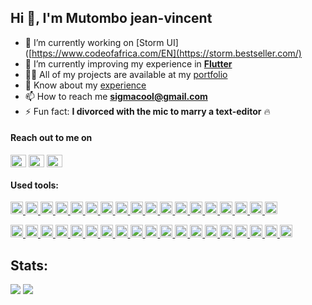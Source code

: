 ## Hi 👋, I'm Mutombo jean-vincent

- 🔭 I’m currently working on [Storm UI]([https://www.codeofafrica.com/EN](https://storm.bestseller.com/)
- 🌱 I’m currently improving my experience in [**Flutter**](https://flutter.dev/)
- 👨‍💻 All of my projects are available at my [portfolio](https://coolbeatz71.github.io/meet/#/)
- 📄 Know about my [experience](https://docs.google.com/presentation/d/15sNQrBbKHHPSCdofciya0XGESFcn3ONBk8V1qfaWB0o)
- 📫 How to reach me **sigmacool@gmail.com**
- ⚡ Fun fact: **I divorced with the mic to marry a text-editor** 🔥

#### Reach out to me on

<p align="left">
<a href="https://gitlab.com/coolbeatz71" target="blank"><img align="center" src="https://cdn.worldvectorlogo.com/logos/gitlab.svg" alt="coolbeatz71" height="20" width="25" /></a>
<a href="https://linkedin.com/in/glody-mutombo" target="blank"><img align="center" src="https://cdn.worldvectorlogo.com/logos/linkedin-icon-2.svg" alt="glody-mutombo-riy" height="20" width="25" /></a>
<a href="https://stackoverflow.com/users/8124496/coolbeatz71" target="blank"><img align="center"  src="https://cdn.worldvectorlogo.com/logos/stack-overflow.svg" alt="coolbeatz71" height="20" width="25" /></a>

#### Used tools:

<p align="left">
<p align="left">
<a href="https://reactjs.org/" target="_blank"> <img src="https://cdn.worldvectorlogo.com/logos/react-1.svg" alt="react" width="20" height="20"/> </a> <a href="https://angular.io" target="_blank"> <img src="https://cdn.worldvectorlogo.com/logos/angular-icon.svg" alt="angularjs" width="20" height="20"/> </a> <a href="https://getbootstrap.com" target="_blank"> <img src="https://cdn.worldvectorlogo.com/logos/bootstrap-4.svg" alt="bootstrap" width="20" height="20"/> </a> <a href="https://circleci.com" target="_blank"> <img src="https://www.vectorlogo.zone/logos/circleci/circleci-icon.svg" alt="circleci" width="20" height="20"/> </a> <a href="https://www.w3schools.com/css/" target="_blank"> <img src="https://cdn.worldvectorlogo.com/logos/css-3.svg" alt="css3" width="20" height="20"/> </a> <a href="https://dart.dev" target="_blank"> <img src="https://www.vectorlogo.zone/logos/dartlang/dartlang-icon.svg" alt="dart" width="20" height="20"/> </a> <a href="https://expressjs.com" target="_blank"> <img src="https://cdn.worldvectorlogo.com/logos/express-109.svg" alt="express" width="20" height="20"/> </a> <a href="https://firebase.google.com/" target="_blank"> <img src="https://www.vectorlogo.zone/logos/firebase/firebase-icon.svg" alt="firebase" width="20" height="20"/> </a> <a href="https://flutter.dev" target="_blank"> <img src="https://www.vectorlogo.zone/logos/flutterio/flutterio-icon.svg" alt="flutter" width="20" height="20"/> </a> <a href="https://www.gatsbyjs.com/" target="_blank"> <img src="https://www.vectorlogo.zone/logos/gatsbyjs/gatsbyjs-icon.svg" alt="gatsby" width="20" height="20"/> </a> <a href="https://git-scm.com/" target="_blank"> <img src="https://www.vectorlogo.zone/logos/git-scm/git-scm-icon.svg" alt="git" width="20" height="20"/> </a> <a href="https://heroku.com" target="_blank"> <img src="https://www.vectorlogo.zone/logos/heroku/heroku-icon.svg" alt="heroku" width="20" height="20"/> </a> <a href="https://www.w3.org/html/" target="_blank"> <img src="https://cdn.worldvectorlogo.com/logos/html-1.svg" alt="html5" width="20" height="20"/> </a> <a href="https://ionicframework.com" target="_blank"> <img src="https://upload.wikimedia.org/wikipedia/commons/d/d1/Ionic_Logo.svg" alt="ionic" width="20" height="20"/> </a> <a href="https://jasmine.github.io/" target="_blank"> <img src="https://www.vectorlogo.zone/logos/jasmine/jasmine-icon.svg" alt="jasmine" width="20" height="20"/> </a> <a href="https://developer.mozilla.org/en-US/docs/Web/JavaScript" target="_blank"> <img src="https://cdn.worldvectorlogo.com/logos/logo-javascript.svg" alt="javascript" width="20" height="20"/> </a> <a href="https://www.jenkins.io" target="_blank"> <img src="https://www.vectorlogo.zone/logos/jenkins/jenkins-icon.svg" alt="jenkins" width="20" height="20"/> </a> 
<a href="https://jestjs.io" target="_blank"> <img src="https://www.vectorlogo.zone/logos/jestjsio/jestjsio-icon.svg" alt="jest" width="20" height="20"/> </a>
</p>
<p align="left">
 <a href="https://karma-runner.github.io/latest/index.html" target="_blank"> <img src="https://raw.githubusercontent.com/detain/svg-logos/780f25886640cef088af994181646db2f6b1a3f8/svg/karma.svg" alt="karma" width="20" height="20"/> </a> <a href="https://lumen.laravel.com/" target="_blank"> <img src="https://cdn.worldvectorlogo.com/logos/laravel-1.svg" alt="laravel" width="20" height="20"/> </a> <a href="https://www.mongodb.com/" target="_blank"> <img src="https://cdn.worldvectorlogo.com/logos/lumen-1.svg" alt="mongodb" width="20" height="20"/> </a><a href="https://www.linux.org/" target="_blank"> <img src="https://cdn.worldvectorlogo.com/logos/linux-tux.svg" alt="linux" width="20" height="20"/> </a> <a href="https://mochajs.org" target="_blank"> <img src="https://www.vectorlogo.zone/logos/mochajs/mochajs-icon.svg" alt="mocha" width="20" height="20"/> </a> <a href="https://www.mongodb.com/" target="_blank"> <img src="https://cdn.worldvectorlogo.com/logos/mongodb-icon-1.svg" alt="mongodb" width="20" height="20"/> </a> <a href="https://www.mysql.com/" target="_blank"> <img src="https://cdn.worldvectorlogo.com/logos/mysql-2.svg" alt="mysql" width="20" height="20"/> </a> <a href="https://nextjs.org/" target="_blank"> <img src="https://cdn.worldvectorlogo.com/logos/nextjs-2.svg" alt="nextjs" width="20" height="20"/> </a> <a href="https://nodejs.org" target="_blank"> <img src="https://cdn.worldvectorlogo.com/logos/nodejs-2.svg" alt="nodejs" width="20" height="20"/> </a> <a href="https://www.photoshop.com/en" target="_blank"> <img src="https://cdn.worldvectorlogo.com/logos/adobe-photoshop-cs6.svg" alt="photoshop" width="20" height="20"/> </a> <a href="https://www.php.net" target="_blank"> <img src="https://cdn.worldvectorlogo.com/logos/php-1.svg" alt="php" width="20" height="20"/> </a> <a href="https://www.postgresql.org" target="_blank"> <img src="https://cdn.worldvectorlogo.com/logos/postgresql.svg" alt="postgresql" width="20" height="20"/> </a> <a href="https://postman.com" target="_blank"> <img src="https://www.vectorlogo.zone/logos/getpostman/getpostman-icon.svg" alt="postman" width="20" height="20"/> </a> <a href="https://redux.js.org" target="_blank"> <img src="https://cdn.worldvectorlogo.com/logos/redux.svg" alt="redux" width="20" height="20"/> </a> <a href="https://sass-lang.com" target="_blank"> <img src="https://cdn.worldvectorlogo.com/logos/sass-1.svg" alt="sass" width="20" height="20"/> </a> <a href="https://www.sqlite.org/" target="_blank"> <img src="https://www.vectorlogo.zone/logos/sqlite/sqlite-icon.svg" alt="sqlite" width="20" height="20"/> </a> <a href="https://travis-ci.org" target="_blank"> <img src="https://www.vectorlogo.zone/logos/travis-ci/travis-ci-icon.svg" alt="travisci" width="20" height="20"/> </a> <a href="https://www.typescriptlang.org/" target="_blank"> <img src="https://cdn.worldvectorlogo.com/logos/typescript.svg" alt="typescript" width="20" height="20"/> </a> <a href="https://www.adobe.com/products/xd.html" target="_blank"> <img src="https://cdn.worldvectorlogo.com/logos/adobe-xd.svg" alt="xd" width="20" height="20"/> </a></p>
</p>

## Stats:

![](https://github-readme-stats.vercel.app/api/top-langs/?username=coolbeatz71&layout=compact&count_private=true&langs_count=8)
![](https://github-readme-stats.vercel.app/api?username=coolbeatz71&show_icons=true&count_private=true&include_all_commits=true&hide=contribs)
